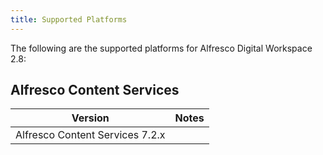 ```yaml
---
title: Supported Platforms
---
```

The following are the supported platforms for Alfresco Digital Workspace 2.8:

## Alfresco Content Services

| Version | Notes |
| ------- | ----- |
| Alfresco Content Services 7.2.x | |
